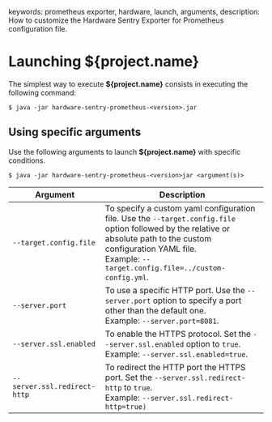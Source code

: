 keywords: prometheus exporter, hardware, launch, arguments, 
description: How to customize the Hardware Sentry Exporter for Prometheus configuration file.

# Launching ${project.name}

The simplest way to execute **${project.name}** consists in executing the following command:

```
$ java -jar hardware-sentry-prometheus-<version>.jar
```

## Using specific arguments

Use the following arguments to launch **${project.name}** with specific conditions.

```
$ java -jar hardware-sentry-prometheus-<version>jar <argument(s)>
```

|Argument | Description |
|---------|------|
| ```--target.config.file```| To specify a custom yaml configuration file. Use the ```--target.config.file``` option followed by the relative or absolute path to the custom configuration YAML file. <br/>Example: ```--target.config.file=../custom-config.yml```.|
| ```--server.port```| To use a specific HTTP port. Use the ```--server.port``` option to specify a port other than the default one. <br/>Example: ```--server.port=8081```.|
|```--server.ssl.enabled```| To enable the HTTPS protocol. Set the ```--server.ssl.enabled``` option to ```true```. <br/>Example: ```--server.ssl.enabled=true```. |
|```--server.ssl.redirect-http```| To redirect the HTTP port the HTTPS port. Set the ```--server.ssl.redirect-http``` to ```true```. <br/>Example: ```--server.ssl.redirect-http=true)```|